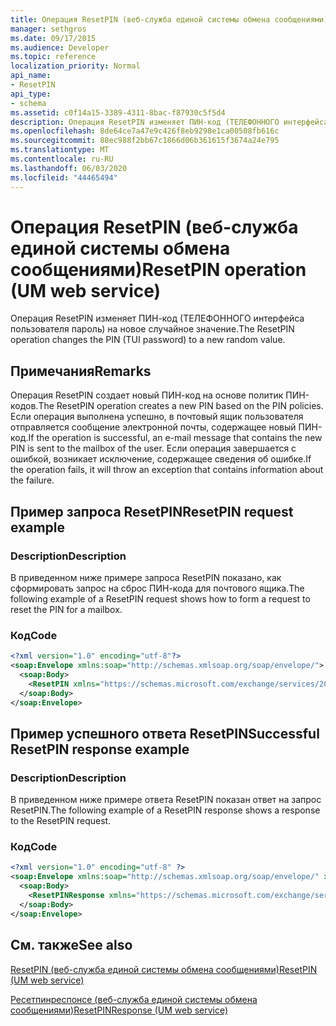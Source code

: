```yaml
---
title: Операция ResetPIN (веб-служба единой системы обмена сообщениями)
manager: sethgros
ms.date: 09/17/2015
ms.audience: Developer
ms.topic: reference
localization_priority: Normal
api_name:
- ResetPIN
api_type:
- schema
ms.assetid: c0f14a15-3389-4311-8bac-f87930c5f5d4
description: Операция ResetPIN изменяет ПИН-код (ТЕЛЕФОННОГО интерфейса пользователя пароль) на новое случайное значение.
ms.openlocfilehash: 8de64ce7a47e9c426f8eb9298e1ca00508fb616c
ms.sourcegitcommit: 88ec988f2bb67c1866d06b361615f3674a24e795
ms.translationtype: MT
ms.contentlocale: ru-RU
ms.lasthandoff: 06/03/2020
ms.locfileid: "44465494"
---
```

# <a name="resetpin-operation-um-web-service"></a><span data-ttu-id="8fa40-103">Операция ResetPIN (веб-служба единой системы обмена сообщениями)</span><span class="sxs-lookup"><span data-stu-id="8fa40-103">ResetPIN operation (UM web service)</span></span>

<span data-ttu-id="8fa40-104">Операция ResetPIN изменяет ПИН-код (ТЕЛЕФОННОГО интерфейса пользователя пароль) на новое случайное значение.</span><span class="sxs-lookup"><span data-stu-id="8fa40-104">The ResetPIN operation changes the PIN (TUI password) to a new random value.</span></span>
  
## <a name="remarks"></a><span data-ttu-id="8fa40-105">Примечания</span><span class="sxs-lookup"><span data-stu-id="8fa40-105">Remarks</span></span>

<span data-ttu-id="8fa40-106">Операция ResetPIN создает новый ПИН-код на основе политик ПИН-кодов.</span><span class="sxs-lookup"><span data-stu-id="8fa40-106">The ResetPIN operation creates a new PIN based on the PIN policies.</span></span> <span data-ttu-id="8fa40-107">Если операция выполнена успешно, в почтовый ящик пользователя отправляется сообщение электронной почты, содержащее новый ПИН-код.</span><span class="sxs-lookup"><span data-stu-id="8fa40-107">If the operation is successful, an e-mail message that contains the new PIN is sent to the mailbox of the user.</span></span> <span data-ttu-id="8fa40-108">Если операция завершается с ошибкой, возникает исключение, содержащее сведения об ошибке.</span><span class="sxs-lookup"><span data-stu-id="8fa40-108">If the operation fails, it will throw an exception that contains information about the failure.</span></span>
  
## <a name="resetpin-request-example"></a><span data-ttu-id="8fa40-109">Пример запроса ResetPIN</span><span class="sxs-lookup"><span data-stu-id="8fa40-109">ResetPIN request example</span></span>

### <a name="description"></a><span data-ttu-id="8fa40-110">Description</span><span class="sxs-lookup"><span data-stu-id="8fa40-110">Description</span></span>

<span data-ttu-id="8fa40-111">В приведенном ниже примере запроса ResetPIN показано, как сформировать запрос на сброс ПИН-кода для почтового ящика.</span><span class="sxs-lookup"><span data-stu-id="8fa40-111">The following example of a ResetPIN request shows how to form a request to reset the PIN for a mailbox.</span></span>
  
### <a name="code"></a><span data-ttu-id="8fa40-112">Код</span><span class="sxs-lookup"><span data-stu-id="8fa40-112">Code</span></span>

```XML
<?xml version="1.0" encoding="utf-8"?>
<soap:Envelope xmlns:soap="http://schemas.xmlsoap.org/soap/envelope/">
  <soap:Body>
    <ResetPIN xmlns="https://schemas.microsoft.com/exchange/services/2006/messages" />
  </soap:Body>
</soap:Envelope>
```

## <a name="successful-resetpin-response-example"></a><span data-ttu-id="8fa40-113">Пример успешного ответа ResetPIN</span><span class="sxs-lookup"><span data-stu-id="8fa40-113">Successful ResetPIN response example</span></span>

### <a name="description"></a><span data-ttu-id="8fa40-114">Description</span><span class="sxs-lookup"><span data-stu-id="8fa40-114">Description</span></span>

<span data-ttu-id="8fa40-115">В приведенном ниже примере ответа ResetPIN показан ответ на запрос ResetPIN.</span><span class="sxs-lookup"><span data-stu-id="8fa40-115">The following example of a ResetPIN response shows a response to the ResetPIN request.</span></span>
  
### <a name="code"></a><span data-ttu-id="8fa40-116">Код</span><span class="sxs-lookup"><span data-stu-id="8fa40-116">Code</span></span>

```XML
<?xml version="1.0" encoding="utf-8" ?> 
<soap:Envelope xmlns:soap="http://schemas.xmlsoap.org/soap/envelope/" xmlns:xsi="http://www.w3.org/2001/XMLSchema-instance" xmlns:xsd="http://www.w3.org/2001/XMLSchema">
  <soap:Body>
    <ResetPINResponse xmlns="https://schemas.microsoft.com/exchange/services/2006/messages" /> 
  </soap:Body>
</soap:Envelope>
```

## <a name="see-also"></a><span data-ttu-id="8fa40-117">См. также</span><span class="sxs-lookup"><span data-stu-id="8fa40-117">See also</span></span>



[<span data-ttu-id="8fa40-118">ResetPIN (веб-служба единой системы обмена сообщениями)</span><span class="sxs-lookup"><span data-stu-id="8fa40-118">ResetPIN (UM web service)</span></span>](resetpin-um-web-service.md)
  
[<span data-ttu-id="8fa40-119">Ресетпинреспонсе (веб-служба единой системы обмена сообщениями)</span><span class="sxs-lookup"><span data-stu-id="8fa40-119">ResetPINResponse (UM web service)</span></span>](resetpinresponse-um-web-service.md)

